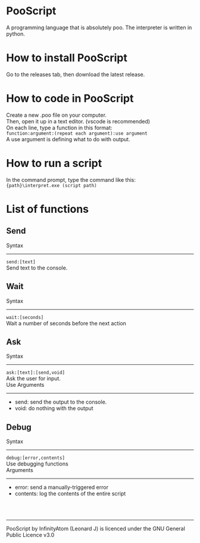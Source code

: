 # PooScript
A programming language that is absolutely poo. The interpreter is written in python.
# How to install PooScript
Go to the releases tab, then download the latest release.
# How to code in PooScript
Create a new .poo file on your computer.<br>
Then, open it up in a text editor. (vscode is recommended)<br>
On each line, type a function in this format:<br>
`function:argument:(repeat each argument):use argument`<br>
A use argument is defining what to do with output.<br>
# How to run a script
In the command prompt, type the command like this:<br>
`{path}\interpret.exe (script path)`
# List of functions
## Send
Syntax<br><hr>
`send:[text]`<br>
Send text to the console.
## Wait
Syntax<br><hr>
`wait:[seconds]`<br>
Wait a number of seconds before the next action
## Ask
Syntax<br><hr>
`ask:[text]:[send,void]`<br>
Ask the user for input.<br>
Use Arguments<br><hr>
- send: send the output to the console.
- void: do nothing with the output
## Debug
Syntax<br><hr>
`debug:[error,contents]`<br>
Use debugging functions<br>
Arguments<br><hr>
- error: send a manually-triggered error
- contents: log the contents of the entire script
<br>
<br>
<hr>
PooScript by InfinityAtom (Leonard J) is licenced under the GNU General Public Licence v3.0
